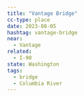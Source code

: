 ```yaml
---
title: "Vantage Bridge"
cc-type: place
date: 2023-08-05
hashtag: vantage-bridge
near:
  - Vantage
related:
  - I-90
state: Washington
tags:
  - bridge
  - Columbia River
---
```

